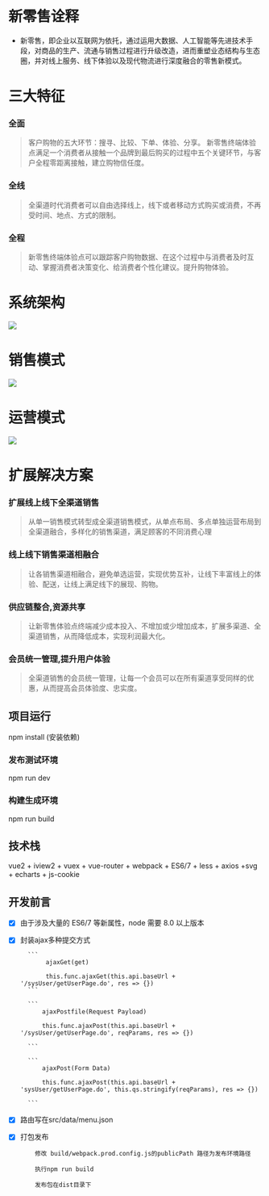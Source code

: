 # 新零售诠释 #
- 新零售，即企业以互联网为依托，通过运用大数据、人工智能等先进技术手段，对商品的生产、流通与销售过程进行升级改造，进而重塑业态结构与生态圈，并对线上服务、线下体验以及现代物流进行深度融合的零售新模式。

# 三大特征 #
### 全面
>  客户购物的五大环节：搜寻、比较、下单、体验、分享。
> 新零售终端体验点满足一个消费者从接触一个品牌到最后购买的过程中五个关键环节，与客户全程零距离接触，建立购物信任度。
### 全线
>  全渠道时代消费者可以自由选择线上，线下或者移动方式购买或消费，不再受时间、地点、方式的限制。

### 全程
>  新零售终端体验点可以跟踪客户购物数据、在这个过程中与消费者及时互动、掌握消费者决策变化、给消费者个性化建议。提升购物体验。



# 系统架构 #

![](https://raw.githubusercontent.com/cinoliu/Promotion-engine/master/img/structure.png) 


# 销售模式 #
![](https://raw.githubusercontent.com/cinoliu/Promotion-engine/master/img/Sales.png) 


# 运营模式 #

![](https://raw.githubusercontent.com/cinoliu/Promotion-engine/master/img/Operation.png) 


# 扩展解决方案 #

### 扩展线上线下全渠道销售
> 从单一销售模式转型成全渠道销售模式，从单点布局、多点单独运营布局到全渠道融合，多样化的销售渠道，满足顾客的不同消费心理 

### 线上线下销售渠道相融合
> 让各销售渠道相融合，避免单选运营，实现优势互补，让线下丰富线上的体验、配送，让线上满足线下的展现、购物。 

### 供应链整合,资源共享
> 让新零售体验点终端减少成本投入、不增加或少增加成本，扩展多渠道、全渠道销售，从而降低成本，实现利润最大化。

### 会员统一管理,提升用户体验
> 全渠道销售的会员统一管理，让每一个会员可以在所有渠道享受同样的优惠，从而提高会员体验度、忠实度。




## 项目运行 ##
npm install  (安装依赖)

### 发布测试环境

npm run dev 

### 构建生成环境

npm run build 



## 技术栈

vue2 +  iview2 + vuex + vue-router + webpack + ES6/7 + less + axios +svg + echarts + js-cookie


## 开发前言 ##

- [x] 由于涉及大量的 ES6/7 等新属性，node 需要 8.0 以上版本

- [x] 封装ajax多种提交方式 

		```
			 ajaxGet(get)

			 this.func.ajaxGet(this.api.baseUrl + '/sysUser/getUserPage.do', res => {})
		```

		``` 
			ajaxPostfile(Request Payload)

			this.func.ajaxPost(this.api.baseUrl + '/sysUser/getUserPage.do', reqParams, res => {})

		```

		```
			ajaxPost(Form Data)

			this.func.ajaxPost(this.api.baseUrl + 'sysUser/getUserPage.do', this.qs.stringify(reqParams), res => {})

		```




- [x] 路由写在src/data/menu.json
   
- [x]  打包发布

	  ```
		  修改 build/webpack.prod.config.js的publicPath 路径为发布环境路径

		  执行npm run build 

		  发布包在dist目录下

	  ```















